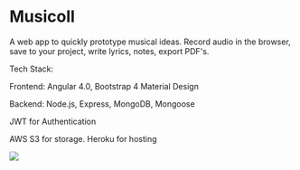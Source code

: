 # Musicoll

A web app to quickly prototype musical ideas. Record audio in the browser, save to your project, write lyrics, notes, export PDF's. 

Tech Stack:

Frontend: Angular 4.0, Bootstrap 4 Material Design

Backend: Node.js, Express, MongoDB, Mongoose

JWT for Authentication 

AWS S3 for storage. Heroku for hosting

<img src="https://i.imgur.com/lELXAYe.gif">

